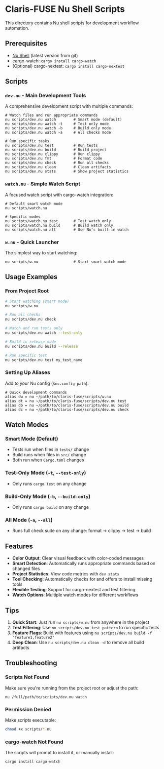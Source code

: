 # Claris-FUSE Nu Shell Scripts

This directory contains Nu shell scripts for development workflow automation.

## Prerequisites

- [Nu Shell](https://www.nushell.sh/) (latest version from git)
- cargo-watch: `cargo install cargo-watch`
- (Optional) cargo-nextest: `cargo install cargo-nextest`

## Scripts

### `dev.nu` - Main Development Tools

A comprehensive development script with multiple commands:

```nu
# Watch files and run appropriate commands
nu scripts/dev.nu watch        # Smart mode (default)
nu scripts/dev.nu watch -t     # Test only mode
nu scripts/dev.nu watch -b     # Build only mode
nu scripts/dev.nu watch -a     # All checks mode

# Run specific tasks
nu scripts/dev.nu test         # Run tests
nu scripts/dev.nu build        # Build project
nu scripts/dev.nu clippy       # Run clippy
nu scripts/dev.nu fmt          # Format code
nu scripts/dev.nu check        # Run all checks
nu scripts/dev.nu clean        # Clean artifacts
nu scripts/dev.nu stats        # Show project statistics
```

### `watch.nu` - Simple Watch Script

A focused watch script with cargo-watch integration:

```nu
# Default smart watch mode
nu scripts/watch.nu

# Specific modes
nu scripts/watch.nu test       # Test watch only
nu scripts/watch.nu build      # Build watch only
nu scripts/watch.nu alt        # Use Nu's built-in watch
```

### `w.nu` - Quick Launcher

The simplest way to start watching:

```nu
nu scripts/w.nu                # Start smart watch mode
```

## Usage Examples

### From Project Root

```bash
# Start watching (smart mode)
nu scripts/w.nu

# Run all checks
nu scripts/dev.nu check

# Watch and run tests only
nu scripts/dev.nu watch --test-only

# Build in release mode
nu scripts/dev.nu build --release

# Run specific test
nu scripts/dev.nu test my_test_name
```

### Setting Up Aliases

Add to your Nu config (`$nu.config-path`):

```nu
# Quick development commands
alias dw = nu ~/path/to/claris-fuse/scripts/w.nu
alias dt = nu ~/path/to/claris-fuse/scripts/dev.nu test
alias db = nu ~/path/to/claris-fuse/scripts/dev.nu build
alias dc = nu ~/path/to/claris-fuse/scripts/dev.nu check
```

## Watch Modes

### Smart Mode (Default)
- Tests run when files in `tests/` change
- Build runs when files in `src/` change
- Both run when `Cargo.toml` changes

### Test-Only Mode (`-t`, `--test-only`)
- Only runs `cargo test` on any change

### Build-Only Mode (`-b`, `--build-only`)
- Only runs `cargo build` on any change

### All Mode (`-a`, `--all`)
- Runs full check suite on any change: format → clippy → test → build

## Features

- **Color Output**: Clear visual feedback with color-coded messages
- **Smart Detection**: Automatically runs appropriate commands based on changed files
- **Project Statistics**: View code metrics with `dev stats`
- **Tool Checking**: Automatically checks for and offers to install missing tools
- **Flexible Testing**: Support for cargo-nextest and test filtering
- **Watch Options**: Multiple watch modes for different workflows

## Tips

1. **Quick Start**: Just run `nu scripts/w.nu` from anywhere in the project
2. **Test Filtering**: Use `nu scripts/dev.nu test pattern` to run specific tests
3. **Feature Flags**: Build with features using `nu scripts/dev.nu build -f "feature1,feature2"`
4. **Deep Clean**: Use `nu scripts/dev.nu clean -d` to remove all build artifacts

## Troubleshooting

### Scripts Not Found
Make sure you're running from the project root or adjust the path:
```nu
nu /full/path/to/scripts/dev.nu watch
```

### Permission Denied
Make scripts executable:
```bash
chmod +x scripts/*.nu
```

### cargo-watch Not Found
The scripts will prompt to install it, or manually install:
```bash
cargo install cargo-watch
```
